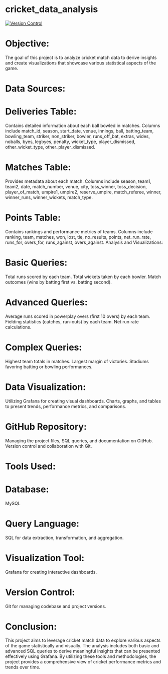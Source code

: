 # cricket_data_analysis
[![Version Control](https://img.shields.io/badge/version%20control-git-blue)](https://git-scm.com/)
# Objective:
The goal of this project is to analyze cricket match data to derive insights and create visualizations that showcase various statistical aspects of the game.

# Data Sources:

# Deliveries Table:

Contains detailed information about each ball bowled in matches.
Columns include match_id, season, start_date, venue, innings, ball, batting_team, bowling_team, striker, non_striker, bowler, runs_off_bat, extras, wides, noballs, byes, legbyes, penalty, wicket_type, player_dismissed, other_wicket_type, other_player_dismissed.

# Matches Table:

Provides metadata about each match.
Columns include season, team1, team2, date, match_number, venue, city, toss_winner, toss_decision, player_of_match, umpire1, umpire2, reserve_umpire, match_referee, winner, winner_runs, winner_wickets, match_type.

# Points Table:

Contains rankings and performance metrics of teams.
Columns include ranking, team, matches, won, lost, tie, no_results, points, net_run_rate, runs_for, overs_for, runs_against, overs_against.
Analysis and Visualizations:

# Basic Queries:

Total runs scored by each team.
Total wickets taken by each bowler.
Match outcomes (wins by batting first vs. batting second).

# Advanced Queries:

Average runs scored in powerplay overs (first 10 overs) by each team.
Fielding statistics (catches, run-outs) by each team.
Net run rate calculations.

# Complex Queries:

Highest team totals in matches.
Largest margin of victories.
Stadiums favoring batting or bowling performances.

# Data Visualization:

Utilizing Grafana for creating visual dashboards.
Charts, graphs, and tables to present trends, performance metrics, and comparisons.

# GitHub Repository:

Managing the project files, SQL queries, and documentation on GitHub.
Version control and collaboration with Git.

# Tools Used:

# Database:
MySQL 
# Query Language: 
SQL for data extraction, transformation, and aggregation.
# Visualization Tool: 
Grafana for creating interactive dashboards.
# Version Control: 
Git for managing codebase and project versions.

# Conclusion:
This project aims to leverage cricket match data to explore various aspects of the game statistically and visually. The analysis includes both basic and advanced SQL queries to derive meaningful insights that can be presented effectively using Grafana. By utilizing these tools and methodologies, the project provides a comprehensive view of cricket performance metrics and trends over time.
